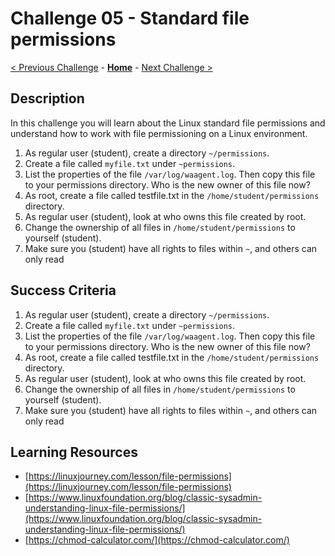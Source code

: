 # Challenge 05 - Standard file permissions

[< Previous Challenge](./Challenge-04.md) - **[Home](../README.md)** - [Next Challenge >](./Challenge-06.md)

## Description

In this challenge you will learn about the Linux standard file permissions and understand how to work with file permissioning on a Linux environment.

1. As regular user (student), create a directory `~/permissions`.
2. Create a file called `myfile.txt` under `~permissions`.
3. List the properties of the file `/var/log/waagent.log`. Then copy this file to your permissions directory. Who is the new owner of this file now?
4. As root, create a file called testfile.txt in the `/home/student/permissions` directory.
5. As regular user (student), look at who owns this file created by root.
6. Change the ownership of all files in `/home/student/permissions` to yourself (student).
7. Make sure you (student) have all rights to files within `~`, and others can only read

## Success Criteria

1. As regular user (student), create a directory `~/permissions`.
2. Create a file called `myfile.txt` under `~permissions`.
3. List the properties of the file `/var/log/waagent.log`. Then copy this file to your permissions directory. Who is the new owner of this file now?
4. As root, create a file called testfile.txt in the `/home/student/permissions` directory.
5. As regular user (student), look at who owns this file created by root.
6. Change the ownership of all files in `/home/student/permissions` to yourself (student).
7. Make sure you (student) have all rights to files within `~`, and others can only read


## Learning Resources

- [https://linuxjourney.com/lesson/file-permissions](https://linuxjourney.com/lesson/file-permissions)
- [https://www.linuxfoundation.org/blog/classic-sysadmin-understanding-linux-file-permissions/](https://www.linuxfoundation.org/blog/classic-sysadmin-understanding-linux-file-permissions/)
- [https://chmod-calculator.com/](https://chmod-calculator.com/)
